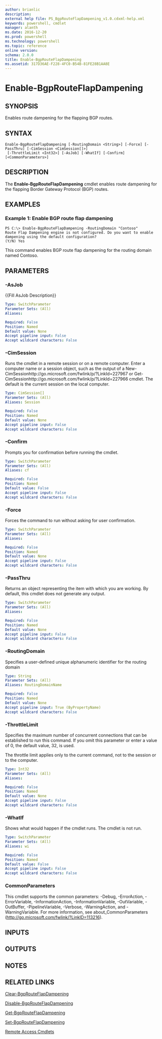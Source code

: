 ```yaml
---
author: brianlic
description: 
external help file: PS_BgpRouteFlapDampening_v1.0.cdxml-help.xml
keywords: powershell, cmdlet
manager: alanth
ms.date: 2016-12-20
ms.prod: powershell
ms.technology: powershell
ms.topic: reference
online version: 
schema: 2.0.0
title: Enable-BgpRouteFlapDampening
ms.assetid: 317D36AE-F228-4FC0-B54B-81FE28B1AA8E
---
```


# Enable-BgpRouteFlapDampening

## SYNOPSIS
Enables route dampening for the flapping BGP routes.

## SYNTAX

```
Enable-BgpRouteFlapDampening [-RoutingDomain <String>] [-Force] [-PassThru] [-CimSession <CimSession[]>]
 [-ThrottleLimit <Int32>] [-AsJob] [-WhatIf] [-Confirm] [<CommonParameters>]
```

## DESCRIPTION
The **Enable-BgpRouteFlapDampening** cmdlet enables route dampening for the flapping Border Gateway Protocol (BGP) routes.

## EXAMPLES

### Example 1: Enable BGP route flap dampening
```
PS C:\> Enable-BgpRouteFlapDampening -RoutingDomain "Contoso"
Route Flap Dampening engine is not configured. Do you want to enable dampening using the default configuration? 
(Y/N) Yes
```

This command enables BGP route flap dampening for the routing domain named Contoso.

## PARAMETERS

### -AsJob
{{Fill AsJob Description}}

```yaml
Type: SwitchParameter
Parameter Sets: (All)
Aliases: 

Required: False
Position: Named
Default value: None
Accept pipeline input: False
Accept wildcard characters: False
```

### -CimSession
Runs the cmdlet in a remote session or on a remote computer.
Enter a computer name or a session object, such as the output of a New-CimSessionhttp://go.microsoft.com/fwlink/p/?LinkId=227967 or Get-CimSessionhttp://go.microsoft.com/fwlink/p/?LinkId=227966 cmdlet.
The default is the current session on the local computer.

```yaml
Type: CimSession[]
Parameter Sets: (All)
Aliases: Session

Required: False
Position: Named
Default value: None
Accept pipeline input: False
Accept wildcard characters: False
```

### -Confirm
Prompts you for confirmation before running the cmdlet.

```yaml
Type: SwitchParameter
Parameter Sets: (All)
Aliases: cf

Required: False
Position: Named
Default value: False
Accept pipeline input: False
Accept wildcard characters: False
```

### -Force
Forces the command to run without asking for user confirmation.

```yaml
Type: SwitchParameter
Parameter Sets: (All)
Aliases: 

Required: False
Position: Named
Default value: None
Accept pipeline input: False
Accept wildcard characters: False
```

### -PassThru
Returns an object representing the item with which you are working.
By default, this cmdlet does not generate any output.

```yaml
Type: SwitchParameter
Parameter Sets: (All)
Aliases: 

Required: False
Position: Named
Default value: None
Accept pipeline input: False
Accept wildcard characters: False
```

### -RoutingDomain
Specifies a user-defined unique alphanumeric identifier for the routing domain

```yaml
Type: String
Parameter Sets: (All)
Aliases: RoutingDomainName

Required: False
Position: Named
Default value: None
Accept pipeline input: True (ByPropertyName)
Accept wildcard characters: False
```

### -ThrottleLimit
Specifies the maximum number of concurrent connections that can be established to run this command.
If you omit this parameter or enter a value of 0, the default value, 32, is used.

The throttle limit applies only to the current command, not to the session or to the computer.

```yaml
Type: Int32
Parameter Sets: (All)
Aliases: 

Required: False
Position: Named
Default value: None
Accept pipeline input: False
Accept wildcard characters: False
```

### -WhatIf
Shows what would happen if the cmdlet runs.
The cmdlet is not run.

```yaml
Type: SwitchParameter
Parameter Sets: (All)
Aliases: wi

Required: False
Position: Named
Default value: False
Accept pipeline input: False
Accept wildcard characters: False
```

### CommonParameters
This cmdlet supports the common parameters: -Debug, -ErrorAction, -ErrorVariable, -InformationAction, -InformationVariable, -OutVariable, -OutBuffer, -PipelineVariable, -Verbose, -WarningAction, and -WarningVariable. For more information, see about_CommonParameters (http://go.microsoft.com/fwlink/?LinkID=113216).

## INPUTS

## OUTPUTS

## NOTES

## RELATED LINKS

[Clear-BgpRouteFlapDampening](./Clear-BgpRouteFlapDampening.md)

[Disable-BgpRouteFlapDampening](./Disable-BgpRouteFlapDampening.md)

[Get-BgpRouteFlapDampening](./Get-BgpRouteFlapDampening.md)

[Set-BgpRouteFlapDampening](./Set-BgpRouteFlapDampening.md)

[Remote Access Cmdlets](./RemoteAccess.md)

